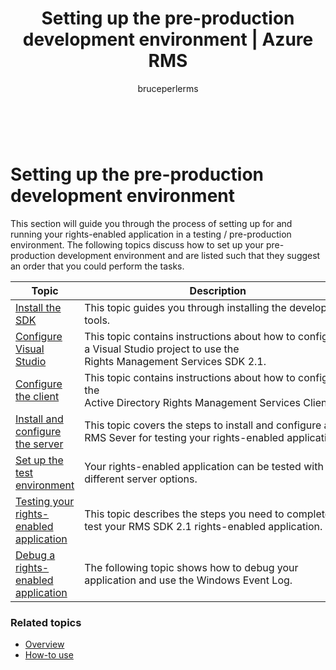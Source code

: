﻿---
# required metadata

title: Setting up the pre-production development environment | Azure RMS
description: This topic guides you through the process of setting up for and running your rights-enabled application in a testing / pre-production environment.
keywords:
author: bruceperlerms
manager: mbaldwin
ms.date: 04/28/2016
ms.topic: article
ms.prod: azure
ms.service: rights-management
ms.technology: techgroup-identity
ms.assetid: bdb24446-d69f-435b-be39-a036540f7378

# optional metadata

#ROBOTS:
audience: developer
#ms.devlang:
ms.reviewer: shubhamp
ms.suite: ems
#ms.tgt_pltfrm:
#ms.custom:

---

﻿
# Setting up the pre-production development environment

This section will guide you through the process of setting up for and running your rights-enabled application in a testing / pre-production environment. The following topics discuss how to set up your pre-production development environment and are listed such that they suggest an order that you could perform the tasks.

|Topic|Description|
|-----|-----------|
|[Install the SDK](create-your-first-rights-aware-application.md)|This topic guides you through installing the developer tools.|
|[Configure Visual Studio](how-to-configure-a-visual-studio-project-to-use-the-ad-rms-sdk-2-0.md)|This topic contains instructions about how to configure a Visual Studio project to use the Rights Management Services SDK 2.1.|
|[Configure the client](how_to_configure_the_ad-rms-client_2_0.md)|This topic contains instructions about how to configure the Active Directory Rights Management Services Client 2.1.|
|[Install and configure the server](how-to-install-and-configure-an-rms-server.md)|This topic covers the steps to install and configure and RMS Sever for testing your rights-enabled application.|
|[Set up the test environment](how_to_set_up_your_test_environment.md)|Your rights-enabled application can be tested with different server options.|
|[Testing your rights-enabled application](running-your-first-application.md)|This topic describes the steps you need to complete to test your RMS SDK 2.1 rights-enabled application.
|[Debug a rights-enabled application](debugging_applications_that_use_ad_rms.md)|The following topic shows how to debug your application and use the Windows Event Log.|


### Related topics

* [Overview](ad-rms-overview.md)
* [How-to use](how-to-use-msipc.md)
 

 
